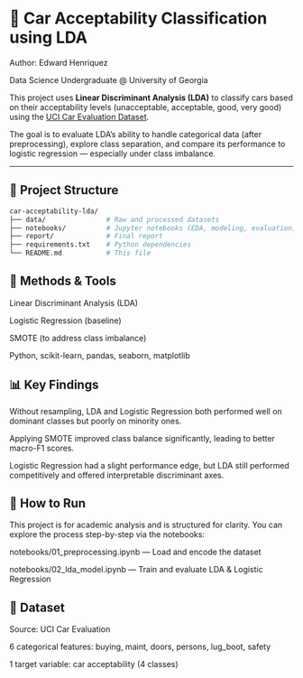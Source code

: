 # 🚗 Car Acceptability Classification using LDA

Author: Edward Henriquez

Data Science Undergraduate @ University of Georgia

This project uses **Linear Discriminant Analysis (LDA)** to classify cars based on their acceptability levels (unacceptable, acceptable, good, very good) using the [UCI Car Evaluation Dataset](https://archive.ics.uci.edu/dataset/19/car+evaluation).

The goal is to evaluate LDA’s ability to handle categorical data (after preprocessing), explore class separation, and compare its performance to logistic regression — especially under class imbalance.

---

## 📁 Project Structure

```bash
car-acceptability-lda/
├── data/               # Raw and processed datasets
├── notebooks/          # Jupyter notebooks (EDA, modeling, evaluation)
├── report/             # Final report
├── requirements.txt    # Python dependencies
└── README.md           # This file
```

## 🧠 Methods & Tools

Linear Discriminant Analysis (LDA)

Logistic Regression (baseline)

SMOTE (to address class imbalance)

Python, scikit-learn, pandas, seaborn, matplotlib

## 📊 Key Findings

Without resampling, LDA and Logistic Regression both performed well on dominant classes but poorly on minority ones.

Applying SMOTE improved class balance significantly, leading to better macro-F1 scores.

Logistic Regression had a slight performance edge, but LDA still performed competitively and offered interpretable discriminant axes.

## 🧪 How to Run

This project is for academic analysis and is structured for clarity. You can explore the process step-by-step via the notebooks:

notebooks/01_preprocessing.ipynb — Load and encode the dataset

notebooks/02_lda_model.ipynb — Train and evaluate LDA & Logistic Regression

## 📌 Dataset

Source: UCI Car Evaluation

6 categorical features: buying, maint, doors, persons, lug_boot, safety

1 target variable: car acceptability (4 classes)

```

```
